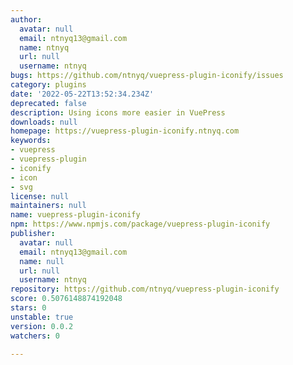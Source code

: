 ```yaml
---
author:
  avatar: null
  email: ntnyq13@gmail.com
  name: ntnyq
  url: null
  username: ntnyq
bugs: https://github.com/ntnyq/vuepress-plugin-iconify/issues
category: plugins
date: '2022-05-22T13:52:34.234Z'
deprecated: false
description: Using icons more easier in VuePress
downloads: null
homepage: https://vuepress-plugin-iconify.ntnyq.com
keywords:
- vuepress
- vuepress-plugin
- iconify
- icon
- svg
license: null
maintainers: null
name: vuepress-plugin-iconify
npm: https://www.npmjs.com/package/vuepress-plugin-iconify
publisher:
  avatar: null
  email: ntnyq13@gmail.com
  name: null
  url: null
  username: ntnyq
repository: https://github.com/ntnyq/vuepress-plugin-iconify
score: 0.5076148874192048
stars: 0
unstable: true
version: 0.0.2
watchers: 0

---
```


